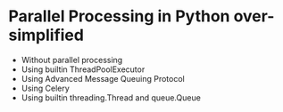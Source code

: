 # Parallel Processing in Python over-simplified

- Without parallel processing
- Using builtin ThreadPoolExecutor
- Using Advanced Message Queuing Protocol
- Using Celery
- Using builtin threading.Thread and queue.Queue
